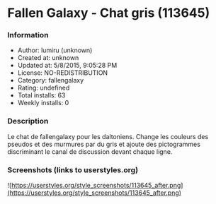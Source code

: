 # Fallen Galaxy - Chat gris (113645)

### Information
- Author: lumiru (unknown)
- Created at: unknown
- Updated at: 5/8/2015, 9:05:28 PM
- License: NO-REDISTRIBUTION
- Category: fallengalaxy
- Rating: undefined
- Total installs: 63
- Weekly installs: 0


### Description
Le chat de fallengalaxy pour les daltoniens. Change les couleurs des pseudos et des murmures par du gris et ajoute des pictogrammes discriminant le canal de discussion devant chaque ligne.


### Screenshots (links to userstyles.org)
![https://userstyles.org/style_screenshots/113645_after.png](https://userstyles.org/style_screenshots/113645_after.png)


